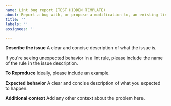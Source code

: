 ```yaml
---
name: Lint bug report (TEST HIDDEN TEMPLATE)
about: Report a bug with, or propose a modification to, an existing lint.
title: ''
labels: ''
assignees: ''

---
```


**Describe the issue**
A clear and concise description of what the issue is.

If you're seeing unexpected behavior in a lint rule, please include the name of the rule in the issue description.

**To Reproduce**
Ideally, please include an example.

**Expected behavior**
A clear and concise description of what you expected to happen.

**Additional context**
Add any other context about the problem here.
